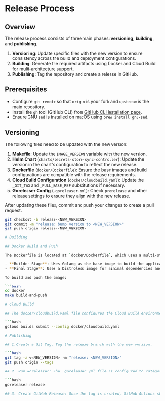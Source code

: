 # Release Process

## Overview

The release process consists of three main phases: **versioning**, **building**, and **publishing**.

1. **Versioning**: Update specific files with the new version to ensure consistency across the build and deployment configurations.
2. **Building**: Generate the required artifacts using Docker and Cloud Build for multi-architecture support.
3. **Publishing**: Tag the repository and create a release in GitHub.

## Prerequisites

- Configure `git remote` so that `origin` is your fork and `upstream` is the main repository.
- Install the `gh` tool (GitHub CLI) from [GitHub CLI installation page](https://github.com/cli/cli#installation).
- Ensure GNU `sed` is installed on macOS using `brew install gnu-sed`.

## Versioning

The following files need to be updated with the new version:

1. **Makefile**: Update the `IMAGE_VERSION` variable with the new version.
2. **Helm Chart** (`charts/secrets-store-sync-controller`): Update the version in the chart's configuration to reflect the new release.
3. **Dockerfile** (`docker/Dockerfile`): Ensure the base images and build configurations are compatible with the release requirements.
4. **Cloud Build Configuration** (`docker/cloudbuild.yaml`): Update the `_GIT_TAG` and `_PULL_BASE_REF` substitutions if necessary.
5. **Goreleaser Config** (`.goreleaser.yml`): Check `prerelease` and other release settings to ensure they align with the new release.

After updating these files, commit and push your changes to create a pull request.

```bash
git checkout -b release-<NEW_VERSION>
git commit -m "release: bump version to <NEW_VERSION>"
git push origin release-<NEW_VERSION>

# Building

## Docker Build and Push

The Dockerfile is located at `docker/Dockerfile`, which uses a multi-stage build process:

- **Builder Stage**: Uses Golang as the base image to build the application.
- **Final Stage**: Uses a Distroless image for minimal dependencies and security.

To build and push the image:

```bash
cd docker
make build-and-push

# Cloud Build

## The docker/cloudbuild.yaml file configures the Cloud Build environment for multi-arch Docker images. Use this configuration to trigger a build with Google Cloud Build. Update _GIT_TAG and _PULL_BASE_REF as needed before running the job.

```bash
gcloud builds submit --config docker/cloudbuild.yaml

# Publishing

## 1.Create a Git Tag: Tag the release branch with the new version.

```bash
git tag -a v<NEW_VERSION> -m "release: <NEW_VERSION>"
git push origin --tags

## 2. Run Goreleaser: The .goreleaser.yml file is configured to categorize changes and create a release. Run Goreleaser to publish the release.

```bash
goreleaser release

## 3. Create GitHub Release: Once the tag is created, GitHub Actions should automatically generate the release notes and changelog based on the configuration in .goreleaser.yml


